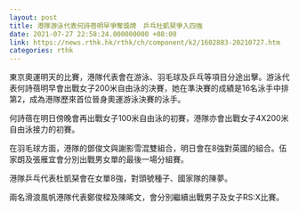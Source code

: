 ```yaml
---
layout: post
title: 港隊游泳代表何詩蓓明早爭奪獎牌　乒乓杜凱琹爭入四強
date: 2021-07-27 22:58:24.000000000 +08:00
link: https://news.rthk.hk/rthk/ch/component/k2/1602883-20210727.htm
categories: rthk
---
```


東京奧運明天的比賽，港隊代表會在游泳、羽毛球及乒乓等項目分途出擊。游泳代表何詩蓓明早會出戰女子200米自由泳的決賽，她在準決賽的成績是16名泳手中排第2，成為港隊歷來首位晉身奧運游泳決賽的泳手。

何詩蓓在明日傍晚會再出戰女子100米自由泳的初賽，港隊亦會出戰女子4X200米自由泳接力的初賽。

在羽毛球方面，港隊的鄧俊文與謝影雪混雙組合，明日會在8強對英國的組合。伍家朗及張雁宜會分別出戰男女單的最後一場分組賽。

港隊乒乓代表杜凱琹會在女單8強，對頭號種子、國家隊的陳夢。

兩名滑浪風帆港隊代表鄭俊樑及陳晞文，會分別繼續出戰男子及女子RS:X比賽。
